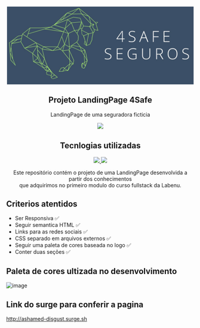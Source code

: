 <!---/*Inserir imagens da pagina aqui*/---->


<p align="center">
 <img width="500px" src="https://github.com/future4code/molina-landing-page15/blob/master/LandingPage/img/logo_mais_4safe.png" align="center" alt="Projeto LandingPage 4safe" />
 <h2 align="center">Projeto LandingPage 4Safe</h2>
 <p align="center">LandingPage de uma seguradora ficticia </p>
</p>

<p align="center">
  <a href="https://labenu.com.br">
   <img src="https://img.shields.io/badge/Supported%20by-Labenu%20%E2%86%92-gray.svg?colorA=61c265&colorB=4CAF50&style=for-the-badge"/>
  </a>
</p>

<h2 align="center"> Tecnlogias utilizadas</h2>

<p align="center">
  <a href="https://www.w3schools.com/css/" >
   <img src="https://img.shields.io/badge/CSS-3%20%E2%86%92-gray.svg?color=1572B6&?style=flat&logo=appveyor"/>
  </a>
  <a href="https://developer.mozilla.org/pt-BR/docs/orphaned/Web/Guide/HTML/HTML5" >
   <img src="https://img.shields.io/badge/HTML-5%20%E2%86%92-gray.svg?color=E34F26&?style=flat&logo=appveyor"/>
  </a>
</p>

<p align="center">
  <p align="center">Este repositório contém o projeto de uma LandingPage desenvolvida a partir dos conhecimentos <br> que adquirimos no primeiro modulo do curso fullstack da Labenu.  </p>
</p>




<h2> Criterios atentidos</h2>

<ul>
  <li>Ser Responsiva                             ✅</li>
  <li>Seguir semantica HTML                      ✅</li>
  <li>Links para as redes sociais                ✅ </li>
  <li>CSS separado em arquivos externos          ✅</li>
  <li>Seguir uma paleta de cores baseada no logo ✅</li>
  <li>Conter duas seções                         ✅</li>
</ul>


<h2> Paleta de cores ultizada no desenvolvimento </h2>


![image](https://user-images.githubusercontent.com/83046824/120120372-2e78ca80-c173-11eb-8d17-9cf30fb6ab46.png)



<h2> Link do surge para conferir a pagina</h2>

http://ashamed-disgust.surge.sh

